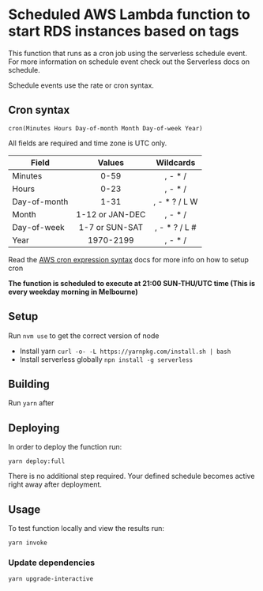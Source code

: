 

# Scheduled AWS Lambda function to start RDS instances based on tags

This function that runs as a cron job using the serverless schedule event. For more information on schedule event check out the Serverless docs on schedule.

Schedule events use the rate or cron syntax.

## Cron syntax

```pseudo
cron(Minutes Hours Day-of-month Month Day-of-week Year)
```

All fields are required and time zone is UTC only.

| Field         | Values         | Wildcards     |
| ------------- |:--------------:|:-------------:|
| Minutes       | 0-59           | , - * /       |
| Hours         | 0-23           | , - * /       |
| Day-of-month  | 1-31           | , - * ? / L W |
| Month         | 1-12 or JAN-DEC| , - * /       |
| Day-of-week   | 1-7 or SUN-SAT | , - * ? / L # |
| Year          | 1970-2199      | , - * /       |

Read the [AWS cron expression syntax](http://docs.aws.amazon.com/lambda/latest/dg/tutorial-scheduled-events-schedule-expressions.html) docs for more info on how to setup cron


**The function is scheduled to execute at 21:00 SUN-THU/UTC time (This is every weekday morning in Melbourne)**

## Setup

Run `nvm use` to get the correct version of node

* Install yarn `curl -o- -L https://yarnpkg.com/install.sh | bash`
* Install serverless globally `npn install -g serverless`

## Building
Run `yarn` after

## Deploying

In order to deploy the function run:

`yarn deploy:full`

There is no additional step required. Your defined schedule becomes active right away after deployment.

## Usage

To test function locally and view the results run:

`yarn invoke`


### Update dependencies

`yarn upgrade-interactive`
